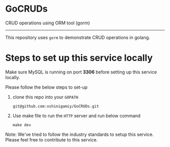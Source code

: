 # GoCRUDs

CRUD operations using ORM tool (gorm)

*****

This repository uses `gorm` to demonstrate CRUD operations in golang.

# Steps to set up this service locally

Make sure MySQL is running on port **3306** before setting up this service locally.

Please follow the below steps to set-up

1. clone this repo into your `GOPATH`

   `git@github.com:xshinigamiy/GoCRUDs.git`


2. Use make file to run the `HTTP` server and run below command

   `make dev`

Note: We've tried to follow the industry standards to setup this service. Please feel free to contribute to this
service. 


